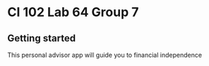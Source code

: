 # CI 102 Lab 64 Group 7



## Getting started

This personal advisor app will guide you to financial independence
